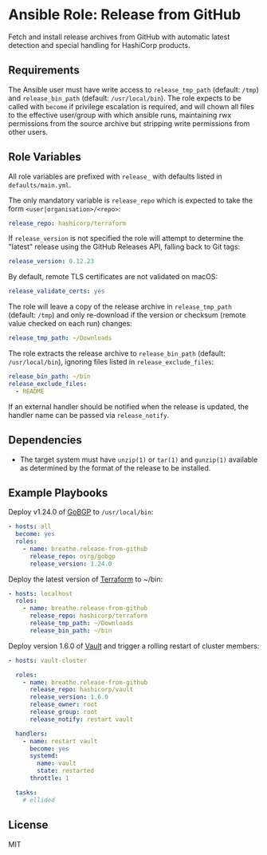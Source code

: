 # Ansible Role: Release from GitHub

Fetch and install release archives from GitHub with automatic latest detection and special handling for HashiCorp products.

## Requirements

The Ansible user must have write access to `release_tmp_path` (default: `/tmp`) and `release_bin_path` (default: `/usr/local/bin`). The role expects to be called with `become` if privilege escalation is required, and will chown all files to the effective user/group with which ansible runs, maintaining rwx permissions from the source archive but stripping write permissions from other users.

## Role Variables

All role variables are prefixed with `release_` with defaults listed in `defaults/main.yml`.

The only mandatory variable is `release_repo` which is expected to take the form `<user|organisation>/<repo>`:

```yaml
release_repo: hashicorp/terraform
```

If `release_version` is not specified the role will attempt to determine the "latest" release using the GitHub Releases API, falling back to Git tags:

```yaml
release_version: 0.12.23
```

By default, remote TLS certificates are not validated on macOS:

```yaml
release_validate_certs: yes
```

The role will leave a copy of the release archive in `release_tmp_path` (default: `/tmp`) and only re-download if the version or checksum (remote value checked on each run) changes:

```yaml
release_tmp_path: ~/Downloads
```

The role extracts the release archive to `release_bin_path` (default: `/usr/local/bin`), ignoring files listed in `release_exclude_files`:

```yaml
release_bin_path: ~/bin
release_exclude_files:
  - README
```

If an external handler should be notified when the release is updated, the handler name can be passed via `release_notify`.

## Dependencies

* The target system must have `unzip(1)` or `tar(1)` and `gunzip(1)` available as determined by the format of the release to be installed.

## Example Playbooks

Deploy v1.24.0 of [GoBGP](https://github.com/osrg/gobgp) to `/usr/local/bin`:

```yaml
- hosts: all
  become: yes
  roles:
    - name: breathe.release-from-github
      release_repo: osrg/gobgp
      release_version: 1.24.0
```

Deploy the latest version of [Terraform](https://github.com/hashicorp/terraform) to ~/bin:

```yaml
- hosts: localhost
  roles:
    - name: breathe.release-from-github
      release_repo: hashicorp/terraform
      release_tmp_path: ~/Downloads
      release_bin_path: ~/bin
```

Deploy version 1.6.0 of [Vault](https://vaultproject.io/) and trigger a rolling restart of cluster members:

```yaml
- hosts: vault-cluster

  roles:
    - name: breathe.release-from-github
      release_repo: hashicorp/vault
      release_version: 1.6.0
      release_owner: root
      release_group: root
      release_notify: restart vault

  handlers:
    - name: restart vault
      become: yes
      systemd:
        name: vault
        state: restarted
      throttle: 1

  tasks:
    # ellided
```

## License

MIT
